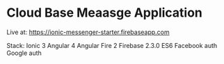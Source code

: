 # Cloud Base Meaasge Application
 
 
 Live at: https://ionic-messenger-starter.firebaseapp.com
 
 Stack:
 Ionic 3
 Angular 4
 Angular Fire 2
 Firebase 2.3.0
 ES6
 Facebook auth
 Google auth
 

